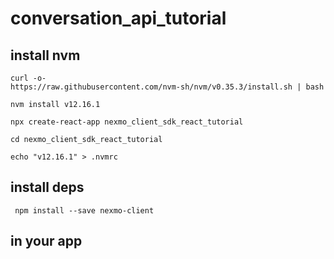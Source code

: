 # conversation_api_tutorial

## install nvm

```
curl -o- 
https://raw.githubusercontent.com/nvm-sh/nvm/v0.35.3/install.sh | bash

nvm install v12.16.1

npx create-react-app nexmo_client_sdk_react_tutorial

cd nexmo_client_sdk_react_tutorial

echo "v12.16.1" > .nvmrc
```


## install deps
```  npm install --save nexmo-client ```



## in your app

